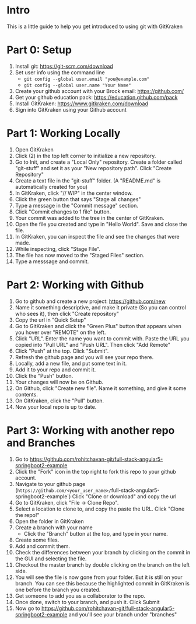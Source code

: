 # Intro
This is a little guide to help you get introduced to using git with GitKraken

# Part 0: Setup
1. Install git: https://git-scm.com/download
2. Set user info using the command line
    * `git config --global user.email "you@example.com"`
    * `git config --global user.name "Your Name"`
3. Create your github account with your Brock email: https://github.com/
4. Get your github education pack: https://education.github.com/pack
5. Install GitKraken: https://www.gitkraken.com/download
6. Sign into GitKraken using your Github account

# Part 1: Working Locally
1. Open GitKraken
2. Click (2) in the top left corner to initialize a new repository.
3. Go to Init, and create a "Local Only" repository. Create a folder called "git-stuff" and set it as your "New repository path". Click "Create Repository"
4. Create a text file in the "git-stuff" folder. (A "README.md" is automatically created for you)
5. In GitKraken, click "// WIP" in the center window.
6. Click the green button that says "Stage all changes"
7. Type a message in the "Commit message" section.
8. Click "Commit changes to 1 file" button.
9. Your commit was added to the tree in the center of GitKraken.
10. Open the file you created and type in "Hello World". Save and close the file.
11. In GitKraken, you can inspect the file and see the changes that were made.
12. While inspecting, click "Stage File".
13. The file has now moved to the "Staged Files" section.
14. Type a messsage and commit.

# Part 2: Working with Github
1. Go to github and create a new project: https://github.com/new
2. Name it something descriptive, and make it private (So you can control who sees it), then click "Create repository"
3. Copy the url in "Quick Setup"
4. Go to GitKraken and click the "Green Plus" button that appears when you hover over "REMOTE" on the left.
5. Click "URL". Enter the name you want to commit with. Paste the URL you copied into "Pull URL" and "Push URL". Then click "Add Remote"
6. Click "Push" at the top. Click "Submit".
7. Refresh the github page and you will see your repo there.
8. Locally, add a new file, and put some text in it.
9. Add it to your repo and commit it.
10. Click the "Push" button.
11. Your changes will now be on Github.
12. On Github, click "Create new file". Name it something, and give it some contents.
13. On GitKraken, click the "Pull" button.
14. Now your local repo is up to date.

# Part 3: Working with another repo and Branches
1. Go to https://github.com/rohitchavan-git/full-stack-angular5-springboot2-example
2. Click the "Fork" icon in the top right to fork this repo to your github
   account.
3. Navigate to your github page
   (`https://github.com/<your_user_name>/`full-stack-angular5-springboot2-example`) Click "Clone or download" and copy the url
3. Go to GitKraken, click "File -> Clone Repo".
4. Select a location to clone to, and copy the paste the URL. Click "Clone the repo!"
5. Open the folder in GitKraken
6. Create a branch with your name
    * Click the "Branch" button at the top, and type in your name.
7. Create some files.
8. Add and commit them.
10. Check the differences between your branch by clicking on the commit in the GUI and selecting the file.
11. Checkout the master branch by double clicking on the branch on the left side.
12. You will see the file is now gone from your folder. But it is still on your branch. You can see this because the highlighted commit in GitKraken is one before the branch you created.
13. Get someone to add you as a collaborator to the repo.
14. Once done, switch to your branch, and push it. Click Submit
15. Now go to https://github.com/rohitchavan-git/full-stack-angular5-springboot2-example and you'll see your branch under "branches"
